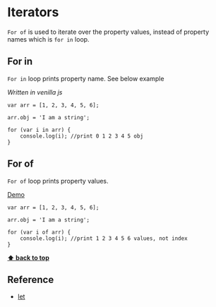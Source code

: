 # Iterators

`For of` is used to iterate over the property values, instead of property names which is	`for in` loop.


## For in

`For in` loop prints property name. See below example

*Written in venilla js*

````
var arr = [1, 2, 3, 4, 5, 6];

arr.obj = 'I am a string';

for (var i in arr) {
	console.log(i); //print 0 1 2 3 4 5 obj
}

````

## For of

`For of` loop prints property values.

<a href="http://goo.gl/3SSWzy" target="_blank">Demo</a>


````
var arr = [1, 2, 3, 4, 5, 6];

arr.obj = 'I am a string';

for (var i of arr) {
	console.log(i); //print 1 2 3 4 5 6 values, not index
}

````

**[⬆ back to top](#table-of-contents)**

## Reference

- <a href="https://developer.mozilla.org/en/docs/Web/JavaScript/Reference/Statements/for...of" target="_blank">let</a>